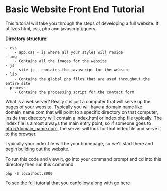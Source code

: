 # Basic Website Front End Tutorial

This tutorial will take you through the steps of developing a full website. It utilizes html, css, php and javascript/jquery.

**Directory structure**:
```
- css
    - app.css - is where all your styles will reside
- img
    - Contains all the images for the website
- js
    - site.js - contains the javascript for the website 
- lib
    - Contains the global php files that are used throughout the entire site
- process
    - Contains the processing script for the contact form
```

What is a webserver? Really it is just a computer that will serve up the pages of your website. Typically you will have a domain name like domain_name.com that will point to a specific directory on that computer, inside that directory will contain a index.html or index.php file typically. The index file is almost always the main entry point, so if someone goes to http://domain_name.com, the server will look for that index file and serve it to the browser.

Typically your index file will be your homepage, so we'll start there and begin building out the website.

To run this code and view it, go into your command prompt and cd into this directory then run this command:

`php -S localhost:8000`

To see the full tutorial that you canfollow along with [go here](tutorial-assets/tutorial.md)
